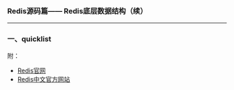 ### Redis源码篇—— Redis底层数据结构（续） ###
***

### 一、quicklist ###



附：


- [Redis官网](https://redis.io/)
- [Redis中文官方网站](http://www.redis.cn/)

